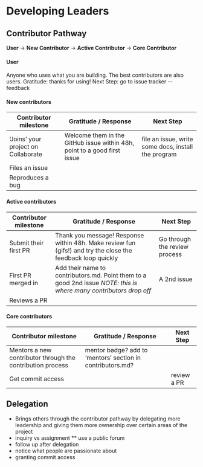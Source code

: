 # Developing Leaders
## Contributor Pathway
**User** -> **New Contributor** -> **Active Contributor** -> **Core Contributor**

#### User

Anyone who uses what you are building. The best contributors are also users.
Gratitude: thanks for using!
Next Step: go to issue tracker -- feedback

#### New contributors

Contributor milestone | Gratitude / Response | Next Step
--- | --- | ---
‘Joins’ your project on Collaborate | Welcome them in the GitHub issue within 48h, point to a good first issue | file an issue, write some docs, install the program
Files an issue | |
Reproduces a bug | |


#### Active contributors

Contributor milestone | Gratitude / Response | Next Step
--- | --- | ---
Submit their first PR | Thank you message! Response within 48h. Make review fun (gifs!) and try the close the feedback loop quickly | Go through the review process
First PR merged in | Add their name to contributors.md. Point them to a good 2nd issue *NOTE: this is where many contributors drop off* | A 2nd issue
Reviews a PR | |


#### Core contributors

Contributor milestone | Gratitude / Response | Next Step
--- | --- | ---
Mentors a new contributor through the contribution process | mentor badge? add to ‘mentors’ section in contributors.md? |
Get commit access | | review a PR



## Delegation

* Brings others through the contributor pathway by delegating more leadership and giving them more ownership over certain areas of the project
* inquiry vs assignment
** use a public forum
* follow up after delegation
* notice what people are passionate about
* granting commit access